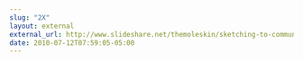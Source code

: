 ```yaml
---
slug: "2X"
layout: external
external_url: http://www.slideshare.net/themoleskin/sketching-to-communicate-share-stories-and-solve-problems
date: 2010-07-12T07:59:05-05:00
---
```

